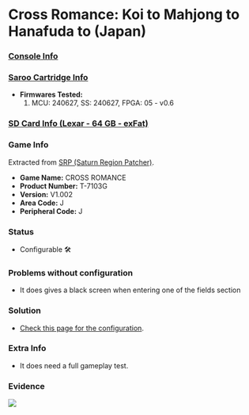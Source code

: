 # Cross Romance: Koi to Mahjong to Hanafuda to (Japan)

### [Console Info](../../../../../Info/Consoles/VA13/README.md)

### [Saroo Cartridge Info](../../../../../Info/Cartridges/RetroGameParadiseStore/1.32F/README.md)

- <b>Firmwares Tested:</b>
  1. MCU: 240627, SS: 240627, FPGA: 05 - v0.6

### [SD Card Info (Lexar - 64 GB - exFat)](../../../../../Info/SdCards/Lexar/64GB/exfat/README.md)

### Game Info

Extracted from [SRP (Saturn Region Patcher)](https://segaxtreme.net/resources/saturn-region-patcher.81/download).

- <b>Game Name:</b> CROSS ROMANCE
- <b>Product Number:</b> T-7103G
- <b>Version:</b> V1.002
- <b>Area Code:</b> J
- <b>Peripheral Code:</b> J

### Status

- Configurable :hammer_and_wrench:

### Problems without configuration

- It does gives a black screen when entering one of the fields section

### Solution

- [Check this page for the configuration](https://github.com/williamdsw/saroo-configuration-list/blob/master/Regions/Retails/Japan/T-7103G/README.md).

### Extra Info

- It does need a full gameplay test.

### Evidence

[![](https://img.youtube.com/vi/w1En08XZRW8/0.jpg)](https://www.youtube.com/watch?v=w1En08XZRW8)
